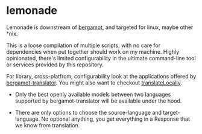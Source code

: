 # lemonade

Lemonade is downstream of [bergamot](https://github.com/browsermt), and
targeted for linux, maybe other \*nix.

This is a loose compilation of multiple scripts, with no care for dependencies
when put together should work on my machine. Highly opinionated, there's limited
configurability in the ultimate command-line tool or services provided by this
repository.

For library, cross-platfrom, configurability look at the applications offered
by [bergamot-translator](https://github.com/browsermt/bergamot-translator). You
might also want to checkout
[translateLocally](https://github.com/XapaJIaMnu/translateLocally).

 - Only the best openly available models between two languages supported by
   bergamot-translator will be available under the hood.

 - There are only options to choose the source-language and target-language. No
   optional anything, you get everything in a Response that we know from
   translation. 

